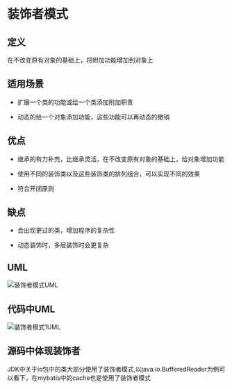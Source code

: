 # 装饰者模式

## 定义

在不改变原有对象的基础上，将附加功能增加到对象上

## 适用场景

* 扩展一个类的功能或给一个类添加附加职责

* 动态的给一个对象添加功能，这些功能可以再动态的撤销

## 优点

* 继承的有力补充，比继承灵活，在不改变原有对象的基础上，给对象增加功能

* 使用不同的装饰类以及这些装饰类的排列组合，可以实现不同的效果

* 符合开闭原则

## 缺点

* 会出现更过的类，增加程序的复杂性

* 动态装饰时，多层装饰时会更复杂

## UML

![装饰者模式UML](https://ws1.sinaimg.cn/large/7ebba446ly1fyvqpk1ri3j21720ywae4.jpg)

## 代码中UML

![装饰者模式1UML](https://ws1.sinaimg.cn/large/7ebba446gy1fyvrl0aflfj20v80p8jui.jpg)

## 源码中体现装饰者

JDK中关于io包中的类大部分使用了装饰者模式,以java.io.BufferedReader为例可以看下，在mybatis中的cache也是使用了装饰者模式